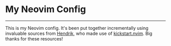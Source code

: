 # My Neovim Config
---
This is my Neovim config. It's been put together incrementally using invaluable sources from [Hendrik](https://github.com/hendrikmi/neovim-kickstart-config/tree/main), who made use of [kickstart.nvim](https://github.com/nvim-lua/kickstart.nvim). Big thanks for these resources!
